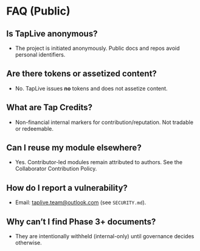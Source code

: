 # FAQ (Public)

## Is TapLive anonymous?
- The project is initiated anonymously. Public docs and repos avoid personal identifiers.

## Are there tokens or assetized content?
- No. TapLive issues **no** tokens and does not assetize content.

## What are Tap Credits?
- Non-financial internal markers for contribution/reputation. Not tradable or redeemable.

## Can I reuse my module elsewhere?
- Yes. Contributor-led modules remain attributed to authors. See the Collaborator Contribution Policy.

## How do I report a vulnerability?
- Email: taplive.team@outlook.com (see `SECURITY.md`).

## Why can’t I find Phase 3+ documents?
- They are intentionally withheld (internal-only) until governance decides otherwise.

